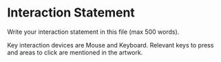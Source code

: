 # Interaction Statement

Write your interaction statement in this file (max 500 words).

Key interaction devices are Mouse and Keyboard. Relevant keys to press and areas to click are mentioned in the artwork.
